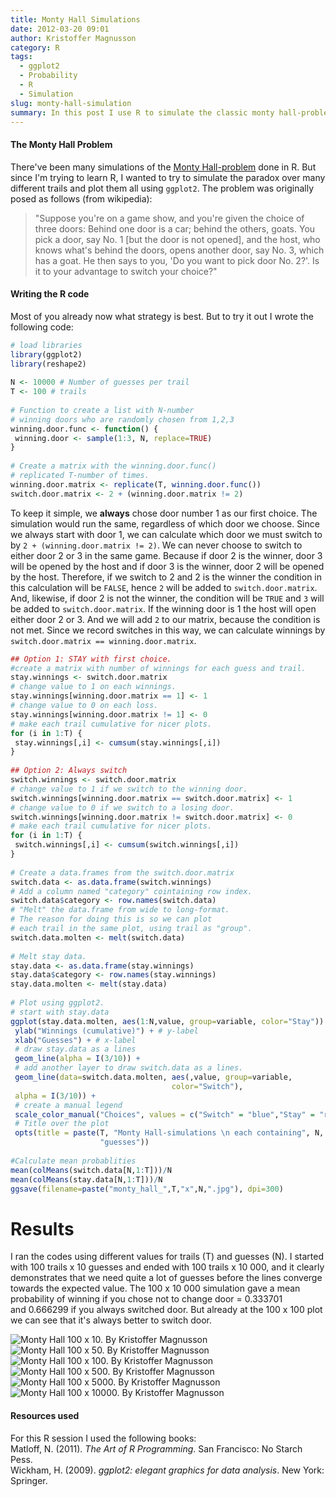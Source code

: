 ```yaml
---
title: Monty Hall Simulations
date: 2012-03-20 09:01
author: Kristoffer Magnusson
category: R
tags: 
  - ggplot2
  - Probability
  - R
  - Simulation
slug: monty-hall-simulation
summary: In this post I use R to simulate the classic monty hall-problem and visualize the results with ggplot2.
---
```


#### The Monty Hall Problem

There've been many simulations of the [Monty Hall-problem][] done in R.
But since I'm trying to learn R, I wanted to try to simulate the paradox
over many different trails and plot them all using `ggplot2`. The
problem was originally posed as follows (from wikipedia):  
> "Suppose you're on a game show, and you're given the choice of
> three doors: Behind one door is a car; behind the others, goats. You
> pick a door, say No. 1 [but the door is not opened], and the host, who
> knows what's behind the doors, opens another door, say No. 3, which has
> a goat. He then says to you, 'Do you want to pick door No. 2?'. Is it to
> your advantage to switch your choice?"

#### Writing the R code

Most of you already now what strategy is best. But to try it out I wrote
the following code:

```r
# load libraries
library(ggplot2)
library(reshape2)
 
N <- 10000 # Number of guesses per trail
T <- 100 # trails
 
# Function to create a list with N-number
# winning doors who are randomly chosen from 1,2,3
winning.door.func <- function() {
 winning.door <- sample(1:3, N, replace=TRUE)
}
 
# Create a matrix with the winning.door.func()
# replicated T-number of times.
winning.door.matrix <- replicate(T, winning.door.func())
switch.door.matrix <- 2 + (winning.door.matrix != 2)
```

To keep it simple, we **always** chose door number 1 as our
first choice. The simulation would run the same, regardless
of which door we choose. Since we always start with door 1, we can
calculate which door we must switch to by
`2 + (winning.door.matrix != 2)`. We can never choose to switch to
either door 2 or 3 in the same game. Because if door 2 is the winner,
door 3 will be opened by the host and if door 3 is the winner, door 2
will be opened by the host. Therefore, if we switch to 2 and 2 is the
winner the condition in this calculation will be `FALSE`, hence `2` will
be added to `switch.door.matrix`. And, likewise, if door 2 is not the
winner, the condition will be `TRUE` and `3` will be added to
`switch.door.matrix`. If the winning door is 1 the host will open either
door 2 or 3. And we will add `2` to our matrix, because the condition is
not met. Since we record switches in this way, we can calculate winnings
by `switch.door.matrix == winning.door.matrix`.
  
```r  
## Option 1: STAY with first choice.
#create a matrix with number of winnings for each guess and trail.
stay.winnings <- switch.door.matrix
# change value to 1 on each winnings.
stay.winnings[winning.door.matrix == 1] <- 1
# change value to 0 on each loss.
stay.winnings[winning.door.matrix != 1] <- 0
# make each trail cumulative for nicer plots.
for (i in 1:T) {
 stay.winnings[,i] <- cumsum(stay.winnings[,i])
}
 
## Option 2: Always switch
switch.winnings <- switch.door.matrix
# change value to 1 if we switch to the winning door.
switch.winnings[winning.door.matrix == switch.door.matrix] <- 1
# change value to 0 if we switch to a losing door.
switch.winnings[winning.door.matrix != switch.door.matrix] <- 0
# make each trail cumulative for nicer plots.
for (i in 1:T) {
 switch.winnings[,i] <- cumsum(switch.winnings[,i])
}
 
# Create a data.frames from the switch.door.matrix
switch.data <- as.data.frame(switch.winnings)
# Add a column named "category" cointaining row index.
switch.data$category <- row.names(switch.data)
# "Melt" the data.frame from wide to long-format.
# The reason for doing this is so we can plot
# each trail in the same plot, using trail as "group".
switch.data.molten <- melt(switch.data)
 
# Melt stay data.
stay.data <- as.data.frame(stay.winnings)
stay.data$category <- row.names(stay.winnings)
stay.data.molten <- melt(stay.data)
 
# Plot using ggplot2.
# start with stay.data
ggplot(stay.data.molten, aes(1:N,value, group=variable, color="Stay")) +
 ylab("Winnings (cumulative)") + # y-label
 xlab("Guesses") + # x-label
 # draw stay.data as a lines
 geom_line(alpha = I(3/10)) +
 # add another layer to draw switch.data as a lines.
 geom_line(data=switch.data.molten, aes(,value, group=variable, 
                                    color="Switch"),
 alpha = I(3/10)) +
 # create a manual legend
 scale_color_manual("Choices", values = c("Switch" = "blue","Stay" = "red")) +
 # Title over the plot
 opts(title = paste(T, "Monty Hall-simulations \n each containing", N, 
                    "guesses"))
 
#Calculate mean probablities
mean(colMeans(switch.data[N,1:T]))/N
mean(colMeans(stay.data[N,1:T]))/N
ggsave(filename=paste("monty_hall_",T,"x",N,".jpg"), dpi=300)
```

Results
=======

I ran the codes using different values for trails (T) and guesses (N). I
started with 100 trails x 10 guesses and ended with 100 trails x 10 000,
and it clearly demonstrates that we need quite a lot of guesses before
the lines converge towards the expected value. The 100 x 10 000
simulation gave a mean probability of winning if you chose not to change
door = 0.333701 and 0.666299 if you always switched door. But already at
the 100 x 100 plot we can see that it's always better to switch door.

  ![Monty Hall 100 x 10. By Kristoffer Magnusson](./img/monty_hall_100x10.jpg)
  ![Monty Hall 100 x 50. By Kristoffer Magnusson](./img/monty_hall_100x50.jpg)
  ![Monty Hall 100 x 100. By Kristoffer Magnusson](./img/monty_hall_100x100.jpg)
  ![Monty Hall 100 x 500. By Kristoffer Magnusson](./img/monty_hall_100x500.jpg)
  ![Monty Hall 100 x 5000. By Kristoffer Magnusson](./img/monty_hall_100x5000.jpg)
  ![Monty Hall 100 x 10000. By Kristoffer Magnusson](./img/monty_hall_100x10000.jpg)

#### Resources used

For this R session I used the following books:  
Matloff, N. (2011). *The Art of R Programming*. San Francisco: No
Starch Pess.  
Wickham, H. (2009). *ggplot2: elegant graphics for data analysis*. New
York: Springer.

  [Monty Hall-problem]: http://en.wikipedia.org/wiki/Monty_hall_problem

